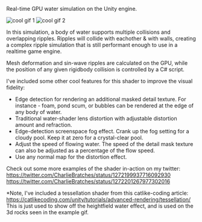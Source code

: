 Real-time GPU water simulation on the Unity engine.

![cool gif 1](./waterExample02.gif)
![cool gif 2](./waterExample03.gif)

In this simulation, a body of water supports multiple collisions and overlapping ripples. Ripples will collide with eachother & with walls, creating a complex ripple simulation that is still performant enough to use in a realtime game engine.

Mesh deformation and sin-wave ripples are calculated on the GPU, while the position of any given rigidbody collision is controlled by a C# script.

I've included some other cool features for this shader to improve the visual fidelity:
* Edge detection for rendering an additional masked detail texture. For instance - foam, pond scum, or bubbles can be rendered at the edge of any body of water.
* Traditional water-shader lens distortion with adjustable distortion amount and refraction.
* Edge-detection screenspace fog effect. Crank up the fog setting for a cloudy pool. Keep it at zero for a crystal-clear pool.
* Adjust the speed of flowing water. The speed of the detail mask texture can also be adjusted as a percentage of the flow speed.
* Use any normal map for the distortion effect.

Check out some more examples of the shader in-action on my twitter: https://twitter.com/CharlieBratches/status/1272199937716092930 https://twitter.com/CharlieBratches/status/1272201267977302016

*Note, I've included a tessellation shader from this catlike-coding article: https://catlikecoding.com/unity/tutorials/advanced-rendering/tessellation/
This is just used to show off the heightfield water effect, and is used on the 3d rocks seen in the example gif.
